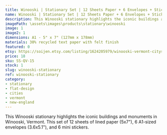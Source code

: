 ```yaml
---
title: Winooski | Stationary Set | 12 Sheets Paper + 6 Envelopes + Stickers
name: Winooski | Stationary Set | 12 Sheets Paper + 6 Envelopes + Stickers
description: This Winooski stationary highlights the iconic buildings and monuments in Winooski, Vermont. This set of 12 sheets of lined paper (5x7"), 6 A1-sized envelopes (3.6x5.1"), and 6 mini stickers. 
imagePath: \assets\images\products\stationary\winooski
image: 1
image2: 1
dimensions: A1 - 5" x 7" (127mm x 178mm)
materials: 30% recycled text paper with felt finish
featured: 0
etsy: https://soijen.etsy.com/listing/1624205979/winooski-vermont-cityscape-stationary
price: 18
sku: SS-QV-15
stock: 1
slug: winooski-stationary
ref: winooski-stationary
category:
- stationary
- flat-design
- cities
- vermont
- new-england
---
```

This Winooski stationary highlights the iconic buildings and monuments in Winooski, Vermont. This set of 12 sheets of lined paper (5x7"), 6 A1-sized envelopes (3.6x5.1"), and 6 mini stickers. 
